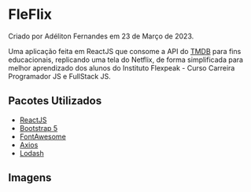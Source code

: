 # FleFlix

Criado por Adéliton Fernandes em 23 de Março de 2023. 

Uma aplicação feita em ReactJS que consome a API do [TMDB](https://www.themoviedb.org/) para fins educacionais, replicando uma tela do Netflix, de forma simplificada para melhor aprendizado dos alunos do Instituto Flexpeak - Curso Carreira Programador JS e FullStack JS. 

## Pacotes Utilizados

 - [ReactJS](https://pt-br.reactjs.org/)
 - [Bootstrap 5](https://getbootstrap.com/)
 - [FontAwesome](https://fontawesome.com/v5/docs/web/use-with/react)
 - [Axios](https://www.npmjs.com/package/axios)
 - [Lodash](https://lodash.com/)

 ## Imagens